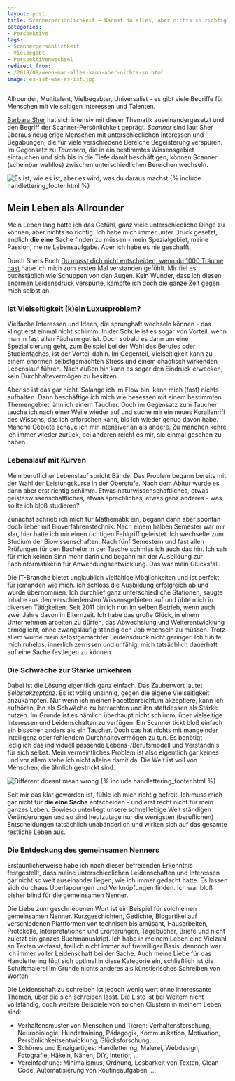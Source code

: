 ```yaml
---
layout: post
title: Scannerpersönlichkeit – Kannst du alles, aber nichts so richtig?
categories:
- Perspektive
tags:
- Scannerpersönlichkeit
- Vielbegabt
- Perspektivenwechsel
redirect_from:
- /2018/09/wenn-man-alles-kann-aber-nichts-so.html
image: es-ist-wie-es-ist.jpg
---
```


Allrounder, Multitalent, Vielbegabter, Universalist - es gibt
viele Begriffe für Menschen mit vielseitigen Interessen und Talenten.

[Barbara Sher](http://www.barbarasher.com/about.htm) hat sich intensiv
mit dieser Thematik auseinandergesetzt und den Begriff der
Scanner-Persönlichkeit geprägt. *Scanner* sind laut Sher überaus
neugierige Menschen mit unterschiedlichen Interessen und Begabungen, die
für viele verschiedene Bereiche Begeisterung verspüren. Im Gegensatz
zu *Tauchern*, die in ein bestimmtes Wissensgebiet eintauchen und sich
bis in die Tiefe damit beschäftigen, können Scanner (scheinbar wahllos)
zwischen unterschiedlichen Bereichen wechseln.

![Es ist, wie es ist, aber es wird, was du daraus machst]({{site.baseurl}}/assets/img/posts/es-ist-wie-es-ist.jpg)
{% include handlettering_footer.html %}

## Mein Leben als Allrounder

Mein Leben lang hatte ich das Gefühl, ganz viele unterschiedliche Dinge
zu können, aber nichts so richtig. Ich habe mich immer unter Druck
gesetzt, endlich **die eine** Sache finden zu müssen - mein
Spezialgebiet, meine Passion, meine Lebensaufgabe. Aber ich habe es nie
geschafft.

Durch Shers Buch [Du musst dich nicht entscheiden, wenn du 1000 Träume
hast](https://www.amazon.de/musst-nicht-entscheiden-tausend-Tr%C3%A4ume/dp/3423347406/ref=sr_1_1?ie=UTF8&qid=1536005226&sr=8-1&keywords=du+musst+dich+nicht+entscheiden+wenn+du+tausend+tr%C3%A4ume+hast)
habe ich mich zum ersten Mal verstanden gefühlt. Mir fiel es
buchstäblich wie Schuppen von den Augen. Kein Wunder, dass ich diesen
enormen Leidensdruck verspürte, kämpfte ich doch die ganze Zeit gegen
mich selbst an.

### Ist Vielseitigkeit (k)ein Luxusproblem?

Vielfache Interessen und Ideen, die sprunghaft wechseln können - das
klingt erst einmal nicht schlimm. In der Schule ist es sogar von
Vorteil, wenn man in fast allen Fächern gut ist. Doch sobald es dann um
eine Spezialisierung geht, zum Beispiel bei der Wahl des Berufes oder
Studienfaches, ist der Vorteil dahin. Im Gegenteil, Vielseitigkeit kann
zu einem enormen selbstgemachten Stress und einem chaotisch wirkenden
Lebenslauf führen. Nach außen hin kann es sogar den Eindruck erwecken,
kein Durchhaltevermögen zu besitzen.

Aber so ist das gar nicht. Solange ich im Flow bin, kann mich (fast)
nichts aufhalten. Dann beschäftige ich mich wie besessen mit einem
bestimmten Themengebiet, ähnlich einem Taucher. Doch im Gegensatz zum
Taucher tauche ich nach einer Weile wieder auf und suche mir ein neues
Korallenriff des Wissens, das ich erforschen kann, bis ich wieder genug
davon habe. Manche Gebiete schaue ich mir intensiver an als andere. Zu
manchen kehre ich immer wieder zurück, bei anderen reicht es mir, sie
einmal gesehen zu haben.

### Lebenslauf mit Kurven

Mein beruflicher Lebenslauf spricht Bände. Das Problem begann bereits
mit der Wahl der Leistungskurse in der Oberstufe. Nach dem Abitur wurde
es dann aber erst richtig schlimm. Etwas naturwissenschaftliches, etwas
geisteswissenschaftliches, etwas sprachliches, etwas ganz anderes - was
sollte ich bloß studieren?

Zunächst schrieb ich mich für Mathematik ein, begann dann aber spontan
doch lieber mit Bioverfahrenstechnik. Nach einem halben Semester war mir
klar, hier hatte ich mir einen richtigen Fehlgriff geleistet. Ich
wechselte zum Studium der Biowissenschaften. Nach fünf Semestern und
fast allen Prüfungen für den Bachelor in der Tasche schmiss ich auch das
hin. Ich sah für mich keinen Sinn mehr darin und begann mit der
Ausbildung zur Fachinformatikerin für Anwendungsentwicklung. Das war
mein Glücksfall.

Die IT-Branche bietet unglaublich vielfältige Möglichkeiten und ist
perfekt für jemanden wie mich. Ich schloss die Ausbildung erfolgreich ab
und wurde übernommen. Ich durchlief ganz unterschiedliche Stationen,
saugte Inhalte aus den verschiedensten Wissensgebieten auf und übte mich
in diversen Tätigkeiten. Seit 2011 bin ich nun im selben
Betrieb, wenn auch zwei Jahre davon in Elternzeit.
Ich habe das große Glück, in einem Unternehmen arbeiten zu dürfen, das
Abwechslung und Weiterentwicklung ermöglicht, ohne zwangsläufig ständig
den Job wechseln zu müssen. Trotz allem wurde mein selbstgemachter
Leidensdruck nicht geringer. Ich fühlte mich ruhelos, innerlich
zerrissen und unfähig, mich tatsächlich dauerhaft auf eine Sache
festlegen zu können.

### Die Schwäche zur Stärke umkehren

Dabei ist die Lösung eigentlich ganz einfach. Das Zauberwort lautet
*Selbstakzeptanz*. Es ist völlig unsinnig, gegen die eigene
Vielseitigkeit anzukämpfen. Nur wenn ich meinen Facettenreichtum
akzeptiere, kann ich aufhören, ihn als Schwäche zu betrachten und ihn
stattdessen als Stärke nutzen. Im Grunde ist es nämlich überhaupt nicht
schlimm, über vielseitige Interessen und Leidenschaften zu verfügen. Ein
Scanner tickt bloß einfach ein bisschen anders als ein Taucher. Doch das
hat nichts mit mangelnder Intelligenz oder fehlendem Durchhaltevermögen
zu tun. Es benötigt lediglich das individuell passende
Lebens-/Berufsmodell und Verständnis für sich selbst. Mein
vermeintliches Problem ist also eigentlich gar keines und vor allem
stehe ich nicht alleine damit da. Die Welt ist voll von Menschen, die
ähnlich gestrickt sind.

![Different doesnt mean wrong]({{site.baseurl}}/assets/img/posts/different.jpg)
{% include handlettering_footer.html %}

Seit mir das klar geworden ist, fühle ich mich richtig befreit. Ich muss
mich gar nicht für **die eine Sache** entscheiden - und erst recht nicht
für mein ganzes Leben. Sowieso unterliegt unsere schnelllebige Welt
ständigen Veränderungen und so sind heutzutage nur die wenigsten
(beruflichen) Entscheidungen tatsächlich unabänderlich und wirken sich
auf das gesamte restliche Leben aus.

### Die Entdeckung des gemeinsamen Nenners

Erstaunlicherweise habe ich nach dieser befreienden Erkenntnis
festgestellt, dass meine unterschiedlichen Leidenschaften und Interessen
gar nicht so weit auseinander liegen, wie ich immer gedacht hatte. Es
lassen sich durchaus Überlappungen und Verknüpfungen finden. Ich war
bloß bisher blind für die gemeinsamen Nenner.

Die Liebe zum geschriebenen Wort ist ein Beispiel für solch einen
gemeinsamen Nenner. Kurzgeschichten, Gedichte, Blogartikel auf
verschiedenen Plattformen von technisch bis amüsant, Hausarbeiten,
Protokolle, Interpretationen und Erörterungen, Tagebücher, Briefe und
nicht zuletzt ein ganzes Buchmanuskript. Ich habe in meinem Leben eine
Vielzahl an Texten verfasst, freilich nicht immer auf freiwilliger
Basis, dennoch war ich immer voller Leidenschaft bei der Sache. Auch
meine Liebe für das Handlettering fügt sich optimal in diese Kategorie
ein, schließlich ist die Schriftmalerei im Grunde nichts anderes als
künstlerisches Schreiben von Worten.

Die Leidenschaft zu schreiben ist jedoch wenig wert ohne interessante
Themen, über die sich schreiben lässt. Die Liste ist bei Weitem nicht
vollständig, doch weitere Beispiele von solchen Clustern in meinem Leben
sind:

-   Verhaltensmuster von Menschen und Tieren: Verhaltensforschung,
    Neurobiologie, Hundetraining, Pädagogik, Kommunikation, Motivation,
    Persönlichkeitsentwicklung, Glücksforschung, ...
-   Schönes und Einzigartiges: Handlettering, Malerei, Webdesign,
    Fotografie, Häkeln, Nähen, DIY, Interior, ...
-   Vereinfachung: Minimalismus, Ordnung, Lesbarkeit von Texten, Clean
    Code, Automatisierung von Routineaufgaben, ...
